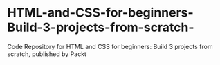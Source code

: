 # HTML-and-CSS-for-beginners-Build-3-projects-from-scratch-
Code Repository for HTML and CSS for beginners: Build 3 projects from scratch, published by Packt
